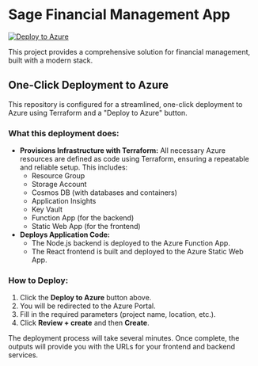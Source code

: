 # Sage Financial Management App

[![Deploy to Azure](https://aka.ms/deploytoazurebutton)](https://portal.azure.com/#create/Microsoft.Template/uri/https%3A%2F%2Fraw.githubusercontent.com%2Fsundeep-dayalan%2FMONET%2Fmain%2Fdeployments%2Fazuredeploy.json)

This project provides a comprehensive solution for financial management, built with a modern stack.

## One-Click Deployment to Azure

This repository is configured for a streamlined, one-click deployment to Azure using Terraform and a "Deploy to Azure" button.

### What this deployment does:

*   **Provisions Infrastructure with Terraform:** All necessary Azure resources are defined as code using Terraform, ensuring a repeatable and reliable setup. This includes:
    *   Resource Group
    *   Storage Account
    *   Cosmos DB (with databases and containers)
    *   Application Insights
    *   Key Vault
    *   Function App (for the backend)
    *   Static Web App (for the frontend)
*   **Deploys Application Code:**
    *   The Node.js backend is deployed to the Azure Function App.
    *   The React frontend is built and deployed to the Azure Static Web App.

### How to Deploy:

1.  Click the **Deploy to Azure** button above.
2.  You will be redirected to the Azure Portal.
3.  Fill in the required parameters (project name, location, etc.).
4.  Click **Review + create** and then **Create**.

The deployment process will take several minutes. Once complete, the outputs will provide you with the URLs for your frontend and backend services.
